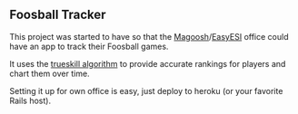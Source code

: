 Foosball Tracker
----------------

This project was started to have so that the [Magoosh](http://magoosh.com)/[EasyESI](http://easyesi.com) office could have an app to track their Foosball games.

It uses the [trueskill algorithm](http://github.com/saulabs/trueskill) to provide accurate rankings for players and chart them over time.

Setting it up for own office is easy, just deploy to heroku (or your favorite Rails host).
